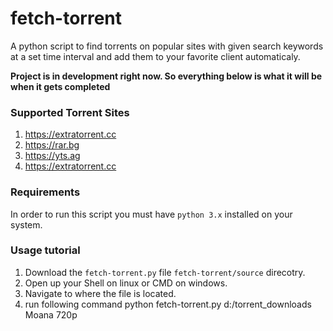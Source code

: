# fetch-torrent
A python script to find torrents on popular sites with given search keywords at a set time interval and add them to your favorite client automaticaly.

**Project is in development right now. So everything below is what it will be when it gets completed**

### Supported Torrent Sites

1. https://extratorrent.cc
2. https://rar.bg
3. https://yts.ag
4. https://extratorrent.cc

### Requirements

In order to run this script you must have `python 3.x` installed on your system.

### Usage tutorial

1. Download the `fetch-torrent.py` file `fetch-torrent/source` direcotry.
2. Open up your Shell on linux or CMD on windows.
3. Navigate to where the file is located.
4. run following command
    python fetch-torrent.py d:/torrent_downloads Moana 720p
